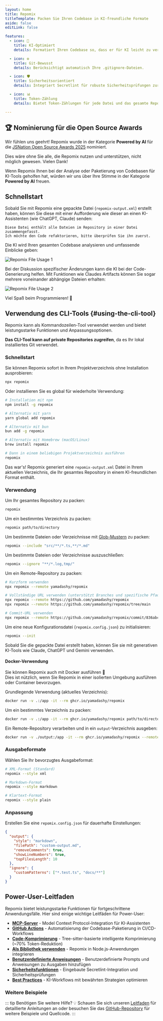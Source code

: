```yaml
---
layout: home
title: Repomix
titleTemplate: Packen Sie Ihren Codebase in KI-freundliche Formate
aside: false
editLink: false

features:
  - icon: 🤖
    title: KI-Optimiert
    details: Formatiert Ihren Codebase so, dass er für KI leicht zu verstehen und zu verarbeiten ist.

  - icon: ⚙️
    title: Git-Bewusst
    details: Berücksichtigt automatisch Ihre .gitignore-Dateien.

  - icon: 🛡️
    title: Sicherheitsorientiert
    details: Integriert Secretlint für robuste Sicherheitsprüfungen zur Erkennung und Verhinderung der Aufnahme sensibler Informationen.

  - icon: 📊
    title: Token-Zählung
    details: Bietet Token-Zählungen für jede Datei und das gesamte Repository, nützlich für LLM-Kontextgrenzen.

---
```


<div class="cli-section">

## 🏆 Nominierung für die Open Source Awards

Wir fühlen uns geehrt! Repomix wurde in der Kategorie **Powered by AI** für die [JSNation Open Source Awards 2025](https://osawards.com/javascript/) nominiert.

Dies wäre ohne Sie alle, die Repomix nutzen und unterstützen, nicht möglich gewesen. Vielen Dank!

Wenn Repomix Ihnen bei der Analyse oder Paketierung von Codebasen für KI-Tools geholfen hat, würden wir uns über Ihre Stimme in der Kategorie **Powered by AI** freuen.

## Schnellstart

Sobald Sie mit Repomix eine gepackte Datei (`repomix-output.xml`) erstellt haben, können Sie diese mit einer Aufforderung wie dieser an einen KI-Assistenten (wie ChatGPT, Claude) senden:

```
Diese Datei enthält alle Dateien im Repository in einer Datei zusammengefasst.
Ich möchte den Code refaktorieren, bitte überprüfen Sie ihn zuerst.
```

Die KI wird Ihren gesamten Codebase analysieren und umfassende Einblicke geben:

![Repomix File Usage 1](/images/docs/repomix-file-usage-1.png)

Bei der Diskussion spezifischer Änderungen kann die KI bei der Code-Generierung helfen. Mit Funktionen wie Claudes Artifacts können Sie sogar mehrere voneinander abhängige Dateien erhalten:

![Repomix File Usage 2](/images/docs/repomix-file-usage-2.png)

Viel Spaß beim Programmieren! 🚀

## Verwendung des CLI-Tools {#using-the-cli-tool}

Repomix kann als Kommandozeilen-Tool verwendet werden und bietet leistungsstarke Funktionen und Anpassungsoptionen.

**Das CLI-Tool kann auf private Repositories zugreifen**, da es Ihr lokal installiertes Git verwendet.

### Schnellstart

Sie können Repomix sofort in Ihrem Projektverzeichnis ohne Installation ausprobieren:

```bash
npx repomix
```

Oder installieren Sie es global für wiederholte Verwendung:

```bash
# Installation mit npm
npm install -g repomix

# Alternativ mit yarn
yarn global add repomix

# Alternativ mit bun
bun add -g repomix

# Alternativ mit Homebrew (macOS/Linux)
brew install repomix

# Dann in einem beliebigen Projektverzeichnis ausführen
repomix
```

Das war's! Repomix generiert eine `repomix-output.xml` Datei in Ihrem aktuellen Verzeichnis, die Ihr gesamtes Repository in einem KI-freundlichen Format enthält.

### Verwendung

Um Ihr gesamtes Repository zu packen:

```bash
repomix
```

Um ein bestimmtes Verzeichnis zu packen:

```bash
repomix path/to/directory
```

Um bestimmte Dateien oder Verzeichnisse mit [Glob-Mustern](https://github.com/mrmlnc/fast-glob?tab=readme-ov-file#pattern-syntax) zu packen:

```bash
repomix --include "src/**/*.ts,**/*.md"
```

Um bestimmte Dateien oder Verzeichnisse auszuschließen:

```bash
repomix --ignore "**/*.log,tmp/"
```

Um ein Remote-Repository zu packen:
```bash
# Kurzform verwenden
npx repomix --remote yamadashy/repomix

# Vollständige URL verwenden (unterstützt Branches und spezifische Pfade)
npx repomix --remote https://github.com/yamadashy/repomix
npx repomix --remote https://github.com/yamadashy/repomix/tree/main

# Commit-URL verwenden
npx repomix --remote https://github.com/yamadashy/repomix/commit/836abcd7335137228ad77feb28655d85712680f1
```

Um eine neue Konfigurationsdatei (`repomix.config.json`) zu initialisieren:

```bash
repomix --init
```

Sobald Sie die gepackte Datei erstellt haben, können Sie sie mit generativen KI-Tools wie Claude, ChatGPT und Gemini verwenden.

#### Docker-Verwendung

Sie können Repomix auch mit Docker ausführen 🐳  
Dies ist nützlich, wenn Sie Repomix in einer isolierten Umgebung ausführen oder Container bevorzugen.

Grundlegende Verwendung (aktuelles Verzeichnis):

```bash
docker run -v .:/app -it --rm ghcr.io/yamadashy/repomix
```

Um ein bestimmtes Verzeichnis zu packen:
```bash
docker run -v .:/app -it --rm ghcr.io/yamadashy/repomix path/to/directory
```

Ein Remote-Repository verarbeiten und in ein `output`-Verzeichnis ausgeben:

```bash
docker run -v ./output:/app -it --rm ghcr.io/yamadashy/repomix --remote https://github.com/yamadashy/repomix
```

### Ausgabeformate

Wählen Sie Ihr bevorzugtes Ausgabeformat:

```bash
# XML-Format (Standard)
repomix --style xml

# Markdown-Format
repomix --style markdown

# Klartext-Format
repomix --style plain
```

### Anpassung

Erstellen Sie eine `repomix.config.json` für dauerhafte Einstellungen:

```json
{
  "output": {
    "style": "markdown",
    "filePath": "custom-output.md",
    "removeComments": true,
    "showLineNumbers": true,
    "topFilesLength": 10
  },
  "ignore": {
    "customPatterns": ["*.test.ts", "docs/**"]
  }
}
```

## Power-User-Leitfaden

Repomix bietet leistungsstarke Funktionen für fortgeschrittene Anwendungsfälle. Hier sind einige wichtige Leitfäden für Power-User:

- **[MCP-Server](./guide/mcp-server)** - Model Context Protocol-Integration für KI-Assistenten
- **[GitHub Actions](./guide/github-actions)** - Automatisierung der Codebase-Paketierung in CI/CD-Workflows
- **[Code-Komprimierung](./guide/code-compress)** - Tree-sitter-basierte intelligente Komprimierung (~70% Token-Reduktion)
- **[Als Bibliothek verwenden](./guide/development/using-repomix-as-a-library)** - Repomix in Node.js-Anwendungen integrieren
- **[Benutzerdefinierte Anweisungen](./guide/custom-instructions)** - Benutzerdefinierte Prompts und Anweisungen zu Ausgaben hinzufügen
- **[Sicherheitsfunktionen](./guide/security)** - Eingebaute Secretlint-Integration und Sicherheitsprüfungen
- **[Best Practices](./guide/tips/best-practices)** - KI-Workflows mit bewährten Strategien optimieren

### Weitere Beispiele
::: tip Benötigen Sie weitere Hilfe? 💡
Schauen Sie sich unseren [Leitfaden](./guide/) für detaillierte Anleitungen an oder besuchen Sie das [GitHub-Repository](https://github.com/yamadashy/repomix) für weitere Beispiele und Quellcode.
:::

</div>        
